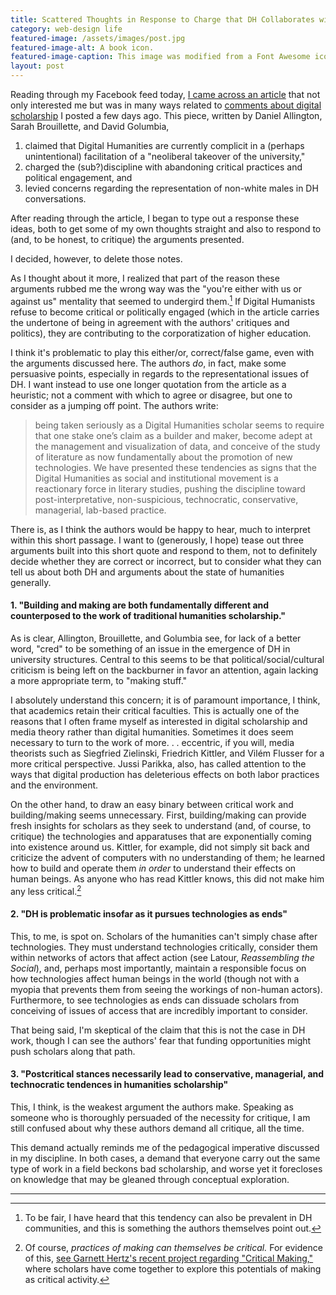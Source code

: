 ```yaml
---
title: Scattered Thoughts in Response to Charge that DH Collaborates with Neoliberalism
category: web-design life
featured-image: /assets/images/post.jpg
featured-image-alt: A book icon.
featured-image-caption: This image was modified from a Font Awesome icon under the terms of <a href="https://fontawesome.com/license" target="_blank">their license</a>.
layout: post
---
```


Reading through my Facebook feed today, [I came across an article](http://lareviewofbooks.org/article/neoliberal-tools-archives-political-history-digital-humanities/) that not only interested me but was in many ways related to [comments about digital scholarship](https://rickwysocki.github.io/2016/05/04/success.html) I posted a few days ago. This piece, written by Daniel Allington, Sarah Brouillette, and David Golumbia,

1. claimed that Digital Humanities are currently complicit in a (perhaps unintentional) facilitation of a "neoliberal takeover of the university,"
2. charged the (sub?)discipline with abandoning critical practices and political engagement, and
3. levied concerns regarding the representation of non-white males in DH conversations.

After reading through the article, I began to type out a response these ideas, both to get some of my own thoughts straight and also to respond to (and, to be honest, to critique) the arguments presented.

I decided, however, to delete those notes.

As I thought about it more, I realized that part of the reason these arguments rubbed me the wrong way was the "you're either with us or against us" mentality that seemed to undergird them.[^1] If Digital Humanists refuse to become critical or politically engaged (which in the article carries the undertone of being in agreement with the authors' critiques and politics), they are contributing to the corporatization of higher education.

I think it's problematic to play this either/or, correct/false game, even with the arguments discussed here. The authors *do*, in fact, make some persuasive points, especially in regards to the representational issues of DH. I want instead to use one longer quotation from the article as a heuristic; not a comment with which to agree or disagree, but one to consider as a jumping off point. The authors write:

> being taken seriously as a Digital Humanities scholar seems to require that one stake one’s claim as a builder and maker, become adept at the management and visualization of data, and conceive of the study of literature as now fundamentally about the promotion of new technologies. We have presented these tendencies as signs that the Digital Humanities as social and institutional movement is a reactionary force in literary studies, pushing the discipline toward post-interpretative, non-suspicious, technocratic, conservative, managerial, lab-based practice.

There is, as I think the authors would be happy to hear, much to interpret within this short passage. I want to (generously, I hope) tease out three arguments built into this short quote and respond to them, not to definitely decide whether they are correct or incorrect, but to consider what they can tell us about both DH and arguments about the state of humanities generally.

#### 1. "Building and making are both fundamentally different and counterposed to the work of traditional humanities scholarship."

As is clear, Allington, Brouillette, and Golumbia see, for lack of a better word, "cred" to be something of an issue in the emergence of DH in university structures. Central to this seems to be that political/social/cultural criticism is being left on the backburner in favor an attention, again lacking a more appropriate term, to "making stuff."

I absolutely understand this concern; it is of paramount importance, I think, that academics retain their critical faculties. This is actually one of the reasons that I often frame myself as interested in digital scholarship and media theory rather than digital humanities. Sometimes it does seem necessary to turn to the work of more. . . eccentric, if you will, media theorists such as Siegfried Zielinski, Friedrich Kittler, and Vilém Flusser for a more critical perspective. Jussi Parikka, also, has called attention to the ways that digital production has deleterious effects on both labor practices and the environment.

On the other hand, to draw an easy binary between critical work and building/making seems unnecessary. First, building/making can provide fresh insights for scholars as they seek to understand (and, of course, to critique) the technologies and apparatuses that are exponentially coming into existence around us. Kittler, for example, did not simply sit back and criticize the advent of computers with no understanding of them; he learned how to build and operate them *in order* to understand their effects on human beings. As anyone who has read Kittler knows, this did not make him any less critical.[^2]


#### 2. "DH is problematic insofar as it pursues technologies as ends"

This, to me, is spot on. Scholars of the humanities can't simply chase after technologies. They must understand technologies critically, consider them within networks of actors that affect action (see Latour, *Reassembling the Social*), and, perhaps most importantly, maintain a responsible focus on how technologies affect human beings in the world (though not with a myopia that prevents them from seeing the workings of non-human actors). Furthermore, to see technologies as ends can dissuade scholars from conceiving of issues of access that are incredibly important to consider.

That being said, I'm skeptical of the claim that this is not the case in DH work, though I can see the authors' fear that funding opportunities might push scholars along that path.

#### 3. "Postcritical stances necessarily lead to conservative, managerial, and technocratic tendences in humanities scholarship"

This, I think, is the weakest argument the authors make. Speaking as someone who is thoroughly persuaded of the necessity for critique, I am still confused about why these authors demand all critique, all the time.

This demand actually reminds me of the pedagogical imperative discussed in my discipline. In both cases, a demand that everyone carry out the same type of work in a field beckons bad scholarship, and worse yet it forecloses on knowledge that may be gleaned through conceptual exploration.

****
[^1]: To be fair, I have heard that this tendency can also be prevalent in DH communities, and this is something the authors themselves point out.

[^2]: Of course, *practices of making can themselves be critical.* For evidence of this, [see Garnett Hertz's recent project regarding "Critical Making,"](http://conceptlab.com/criticalmaking/) where scholars have come together to explore this potentials of making as critical activity.
